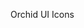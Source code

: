 Orchid UI Icons

<!-- command npx @orchidui-icons add-[icon-name] -->
<!-- command npx @orchidui-icons add-all -->
